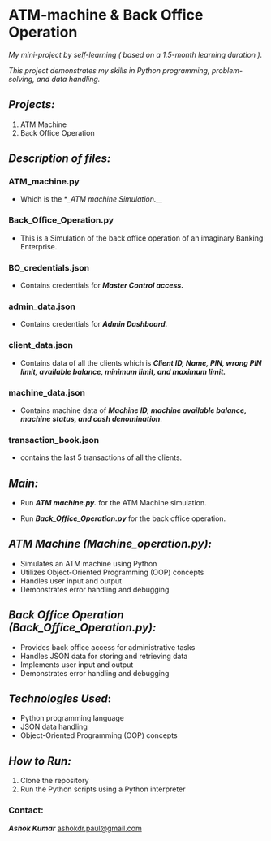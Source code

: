 # **ATM-machine & Back Office Operation**

_My mini-project by self-learning ( based on a 1.5-month learning duration )._

_This project demonstrates my skills in Python programming, problem-solving, and data handling._

## *Projects:*

1. ATM Machine
2. Back Office Operation

## *Description of files:*
### ATM_machine.py 
  * Which is the **_ATM machine Simulation.__*

### Back_Office_Operation.py 
  * This is a Simulation of the back office operation of an imaginary Banking Enterprise.

### BO_credentials.json
  * Contains credentials for **_Master Control access._**
    
### admin_data.json
  * Contains credentials for **_Admin Dashboard._**
    
### client_data.json
  * Contains data of all the clients which is **_Client ID, Name, PIN, wrong PIN limit, available balance, minimum limit, and maximum limit._**
    
### machine_data.json
  * Contains machine data of **_Machine ID, machine available balance, machine status, and cash denomination_**.
    
### transaction_book.json
  * contains the last 5 transactions of all the clients.


## *Main:*
  * Run **_ATM machine.py._** for the ATM Machine simulation.
    
  * Run **_Back_Office_Operation.py_** for the back office operation.

## *ATM Machine (Machine_operation.py):*

- Simulates an ATM machine using Python
- Utilizes Object-Oriented Programming (OOP) concepts
- Handles user input and output
- Demonstrates error handling and debugging

## *Back Office Operation (Back_Office_Operation.py):*

- Provides back office access for administrative tasks
- Handles JSON data for storing and retrieving data
- Implements user input and output
- Demonstrates error handling and debugging

## **_Technologies Used_**:

- Python programming language
- JSON data handling
- Object-Oriented Programming (OOP) concepts

## *_How to Run:_*

1. Clone the repository
2. Run the Python scripts using a Python interpreter



### **Contact:**

**_Ashok Kumar_**
 ashokdr.paul@gmail.com


